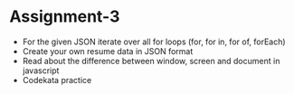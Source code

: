 # Assignment-3

* For the given JSON iterate over all for loops (for, for in, for of, forEach)
* Create your own resume data in JSON format
* Read about the difference between window, screen and document in javascript
* Codekata practice
